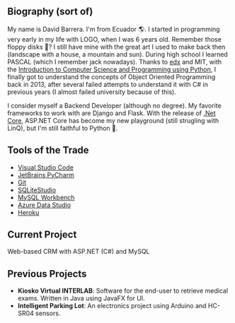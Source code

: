 ## Biography (sort of)

My name is David Barrera. I'm from Ecuador :earth_americas:. I started in programming very early in my life with LOGO, when I was 6 years old. Remember those floppy disks :floppy_disk:? I still have mine with the great art I used to make back then (landscape with a house, a mountain and sun). During high school I learned PASCAL (which I remember jack nowadays). Thanks to [edx](https://www.edx.org/) and MIT, with the [Introduction to Computer Science and Programming using Python](https://www.edx.org/course/introduction-to-computer-science-and-programming-7), I finally got to understand the concepts of Object Oriented Programming back in 2013, after several failed attempts to understand it with C# in previous years (I almost failed university because of this).

I consider myself a Backend Developer (although no degree). My favorite frameworks to work with are Django and Flask. With the release of [.Net Core](https://dotnet.microsoft.com/download), ASP.NET Core has become my new playground (still strugling with LinQ), but I'm still faithful to Python :snake:.

## Tools of the Trade

* [Visual Studio Code](https://code.visualstudio.com/)
* [JetBrains PyCharm](https://jetbrains.com/pycharm/)
* [Git](https://git-scm.com/)
* [SQLiteStudio](https://sqlitestudio.pl/)
* [MySQL Workbench](https://www.mysql.com/products/workbench/)
* [Azure Data Studio](https://azure.microsoft.com/en-us/services/developer-tools/data-studio/)
* [Heroku](https://www.heroku.com/home)

## Current Project

Web-based CRM with ASP.NET (C#) and MySQL

## Previous Projects

* **Kiosko Virtual INTERLAB**: Software for the end-user to retrieve medical exams. Written in Java using JavaFX for UI.
* **Intelligent Parking Lot**: An electronics project using Arduino and HC-SR04 sensors.

<!--
**dbarrerap/dbarrerap** is a ✨ _special_ ✨ repository because its `README.md` (this file) appears on your GitHub profile.

Here are some ideas to get you started:

- 🔭 I’m currently working on ...
- 🌱 I’m currently learning ...
- 👯 I’m looking to collaborate on ...
- 🤔 I’m looking for help with ...
- 💬 Ask me about ...
- 📫 How to reach me: ...
- 😄 Pronouns: ...
- ⚡ Fun fact: ...
-->
